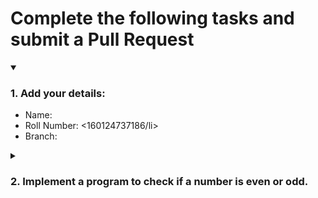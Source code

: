 # Complete the following tasks and submit a Pull Request
<details open>
<summary><h3>1. Add your details: </h3></summary>
<ul>
  <li> Name: <Jaidev/li>
  <li> Roll Number: <160124737186/li>
  <li> Branch: <IT 3/li>
</ul>
</details>
<details>
<summary><h3> 2. Implement a program to check if a number is even or odd. </h3></summary>
<ul>
  <li> Create a new file in the repository and add your code. </li>
  <li> Use any programming language of your choice. </li>
</ul>
</details>
